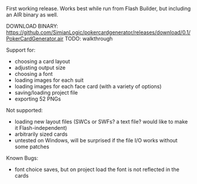 First working release. Works best while run from Flash Builder, but including an AIR binary as well. 

DOWNLOAD BINARY: https://github.com/SimianLogic/pokercardgenerator/releases/download/0.1/PokerCardGenerator.air
TODO: walkthrough

Support for:
* choosing a card layout
* adjusting output size
* choosing a font
* loading images for each suit
* loading images for each face card (with a variety of options)
* saving/loading project file
* exporting 52 PNGs

Not supported:
* loading new layout files (SWCs or SWFs? a text file? would like to make it Flash-independent)
* arbitrarily sized cards
* untested on Windows, will be surprised if the file I/O works without some patches

Known Bugs:
* font choice saves, but on project load the font is not reflected in the cards
